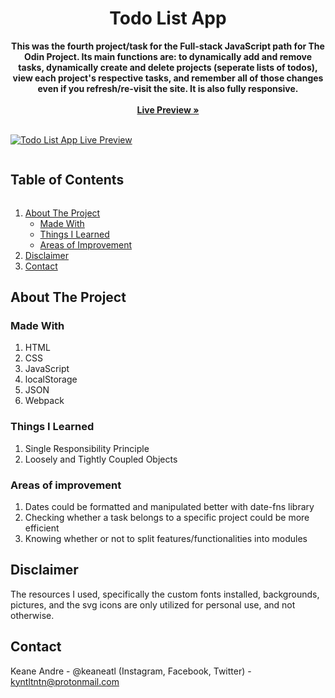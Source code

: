 <p align="center">
  <h1 align="center">Todo List App</h1>
  <p align="center">
    <strong>This was the fourth project/task for the Full-stack JavaScript path for The Odin Project. Its main functions are: to dynamically add and remove tasks, dynamically create and delete projects (seperate lists of todos), view each project's respective tasks, and remember all of those changes even if you refresh/re-visit the site. It is also fully responsive.</strong>
     <br /><br />
    <a href="https://keaneatl.github.io/todo-list/" target="_blank"><strong>Live Preview »</strong></a>
    <br /><br />
  </p>
</p>

<a href="https://keaneatl.github.io/todo-list/" target="_blank"><img src="./dist/images/livepreview.png" alt="Todo List App Live Preview"></a>

<h2 style="display: inline-block">Table of Contents</h2>
<ol>
  <li>
    <a href="#about-the-project">About The Project</a>
    <ul>
      <li><a href="#made-with">Made With</a></li>
      <li><a href="#things-i-learned">Things I Learned</a></li>
      <li><a href="#areas-of-improvement">Areas of Improvement</a></li>
    </ul>
  </li>

  <li><a href="#disclaimer">Disclaimer</a></li>
  <li><a href="#contact">Contact</a></li>
</ol>

## About The Project
### Made With
1. HTML
2. CSS
3. JavaScript
4. localStorage
5. JSON
6. Webpack

### Things I Learned
1. Single Responsibility Principle
2. Loosely and Tightly Coupled Objects

### Areas of improvement
1. Dates could be formatted and manipulated better with date-fns library
2. Checking whether a task belongs to a specific project could be more efficient
3. Knowing whether or not to split features/functionalities into modules

## Disclaimer
The resources I used, specifically the custom fonts installed, backgrounds, pictures, and the svg icons are only utilized for personal use, and not otherwise. 

## Contact
Keane Andre - @keaneatl (Instagram, Facebook, Twitter) - <a href="mailto:kyntltntn@protonmail.com">kyntltntn@protonmail.com</a>

